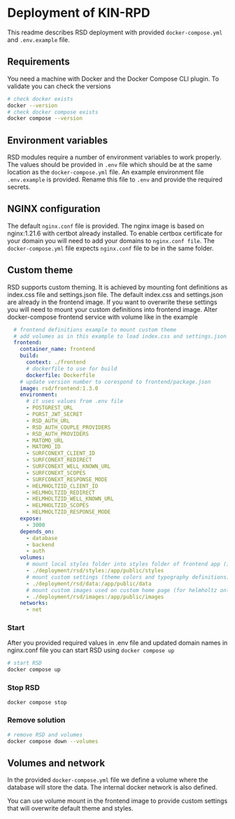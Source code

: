 <!--
SPDX-FileCopyrightText: 2022 Dusan Mijatovic (dv4all)
SPDX-FileCopyrightText: 2022 dv4all
SPDX-FileCopyrightText: 2023 Ewan Cahen (Netherlands eScience Center) <e.cahen@esciencecenter.nl>
SPDX-FileCopyrightText: 2023 Netherlands eScience Center
SPDX-FileCopyrightText: 2024 Christian Meeßen (GFZ) <christian.meessen@gfz-potsdam.de>
SPDX-FileCopyrightText: 2024 Helmholtz Centre Potsdam - GFZ German Research Centre for Geosciences

SPDX-License-Identifier: CC-BY-4.0
-->

# Deployment of KIN-RPD

This readme describes RSD deployment with provided `docker-compose.yml` and `.env.example` file.

## Requirements

You need a machine with Docker and the Docker Compose CLI plugin. To validate you can check the versions

```bash
# check docker exists
docker --version
# check docker compose exists
docker compose --version
```

## Environment variables

RSD modules require a number of environment variables to work properly. The values should be provided in `.env` file which should be at the same location as the `docker-compose.yml` file. An example environment file `.env.example` is provided. Rename this file to `.env` and provide the required secrets.

## NGINX configuration

The default `nginx.conf` file is provided. The nginx image is based on nginx:1.21.6 with certbot already installed.
To enable certbox certificate for your domain you will need to add your domains to `nginx.conf file`. The `docker-compose.yml` file expects `nginx.conf` file to be in the same folder.

## Custom theme

RSD supports custom theming. It is achieved by mounting font definitions as index.css file and settings.json file.
The default index.css and settings.json are already in the frontend image. If you want to overwrite these settings you will need to mount your custom definitions into frontend image. Alter docker-compose frontend service with volume like in the example

```yaml
  # frontend definitions example to mount custom theme
  # add volumes as in this example to load index.css and settings.json
  frontend:
    container_name: frontend
    build:
      context: ./frontend
      # dockerfile to use for build
      dockerfile: Dockerfile
    # update version number to corespond to frontend/package.json
    image: rsd/frontend:1.3.0
    environment:
      # it uses values from .env file
      - POSTGREST_URL
      - PGRST_JWT_SECRET
      - RSD_AUTH_URL
      - RSD_AUTH_COUPLE_PROVIDERS
      - RSD_AUTH_PROVIDERS
      - MATOMO_URL
      - MATOMO_ID
      - SURFCONEXT_CLIENT_ID
      - SURFCONEXT_REDIRECT
      - SURFCONEXT_WELL_KNOWN_URL
      - SURFCONEXT_SCOPES
      - SURFCONEXT_RESPONSE_MODE
      - HELMHOLTZID_CLIENT_ID
      - HELMHOLTZID_REDIRECT
      - HELMHOLTZID_WELL_KNOWN_URL
      - HELMHOLTZID_SCOPES
      - HELMHOLTZID_RESPONSE_MODE
    expose:
      - 3000
    depends_on:
      - database
      - backend
      - auth
    volumes:
      # mount local styles folder into styles folder of frontend app (index.css file is the access point)
      - ./deployment/rsd/styles:/app/public/styles
      # mount custom settings (theme colors and typography definitions) into data folder of frontend app
      - ./deployment/rsd/data:/app/public/data
      # mount custom images used on custom home page (for helmholtz only)
      - ./deployment/rsd/images:/app/public/images
    networks:
      - net
```

### Start

After you provided required values in .env file and updated domain names in nginx.conf file you can start RSD using `docker compose up`

```bash
# start RSD
docker compose up
```

### Stop RSD

```bash
docker compose stop
```

### Remove solution

```bash
# remove RSD and volumes
docker compose down --volumes
```

## Volumes and network

In the provided `docker-compose.yml` file we define a volume where the database will store the data.
The internal docker network is also defined.

You can use volume mount in the frontend image to provide custom settings that will overwrite default theme and styles.
